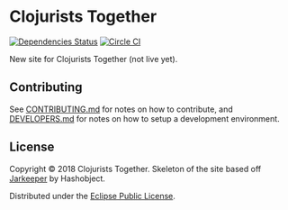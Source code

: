 # Clojurists Together

[![Dependencies Status](https://versions.deps.co/clojurists-together/clojuriststogether.org/status.svg)](https://versions.deps.co/clojurists-together/clojuriststogether.org)
[![Circle CI](https://circleci.com/gh/clojurists-together/clojuriststogether.org.svg?style=svg)](https://circleci.com/gh/clojurists-together/clojuriststogether.org)

New site for Clojurists Together (not live yet).

## Contributing

See [CONTRIBUTING.md](/CONTRIBUTING.md) for notes on how to contribute, and [DEVELOPERS.md](/DEVELOPERS.md) for notes on how to setup a development environment. 

## License

Copyright © 2018 Clojurists Together. Skeleton of the site based off [Jarkeeper](https://github.com/hashobject/jarkeeper.com/) by Hashobject.

Distributed under the [Eclipse Public License](http://opensource.org/licenses/eclipse-1.0).
